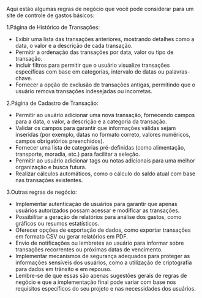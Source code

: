 Aqui estão algumas regras de negócio que você pode considerar para um site de controle de gastos básicos:

1.Página de Histórico de Transações:
* Exibir uma lista das transações anteriores, mostrando detalhes como a data, o valor e a descrição de cada transação.
* Permitir a ordenação das transações por data, valor ou tipo de transação.
* Incluir filtros para permitir que o usuário visualize transações específicas com base em categorias, intervalo de datas ou palavras-chave.
* Fornecer a opção de exclusão de transações antigas, permitindo que o usuário remova transações indesejadas ou incorretas.

2.Página de Cadastro de Transação:
*  Permitir ao usuário adicionar uma nova transação, fornecendo campos para a data, o valor, a descrição e a categoria da transação.
* Validar os campos para garantir que informações válidas sejam inseridas (por exemplo, datas no formato correto, valores numéricos, campos obrigatórios preenchidos).
* Fornecer uma lista de categorias pré-definidas (como alimentação, transporte, moradia, etc.) para facilitar a seleção.
* Permitir ao usuário adicionar tags ou notas adicionais para uma melhor organização e busca futura.
* Realizar cálculos automáticos, como o cálculo do saldo atual com base nas transações existentes.

3.Outras regras de negócio:
    
* Implementar autenticação de usuários para garantir que apenas usuários autorizados possam acessar e modificar as transações.
* Possibilitar a geração de relatórios para análise dos gastos, como gráficos ou resumos estatísticos.
* Oferecer opções de exportação de dados, como exportar transações em formato CSV ou gerar relatórios em PDF.
* Envio de notificações ou lembretes ao usuário para informar sobre transações recorrentes ou próximas datas de vencimento.
* Implementar mecanismos de segurança adequados para proteger as informações sensíveis dos usuários, como a utilização de criptografia para dados em trânsito e em repouso.
* Lembre-se de que essas são apenas sugestões gerais de regras de negócio e que a implementação final pode variar com base nos requisitos específicos do seu projeto e nas necessidades dos usuários.
